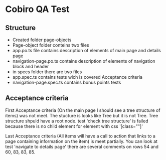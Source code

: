 # Cobiro QA Test

## Structure

- Created folder page-objects
- Page-object folder conteins two files
- app.po.ts file contains description of elements of main page and details page
- navigation-page.po.ts contains description of elements of navigation block and header
- in specs folder there are two files
- app.spec.ts contains tests wich is covered Acceptance criteria
- navigation-page.spec.ts contains bonus points tests


## Acceptance criteria

First Acceptance criteria (On the main page I should see a tree structure of items) was not meet. The stucture is looks like Tree but it is not Tree. Tree structure shpuld have a root node.
test  'check tree structure' is failed because there is no child element for element with css '[class=""]'

Last Acceptance criteria (All items will have a call to action that links to a page containing information on the item)  is meet partially. You can look at test 'navigate to details page' there are several comments on rows 54 and 60, 83, 83, 85.


